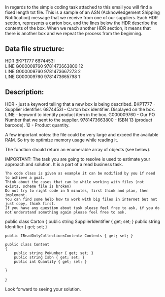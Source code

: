 In regards to the simple coding task attached to this email you will find a fixed length txt file.
This is a sample of an ASN (Acknowledgement Shipping Notification) message that we receive from one of our suppliers.
Each HDR section, represents a carton box, and the lines below the HDR describe the contents of the box.
When we reach another HDR section, it means that there is another box and we repeat the process from the beginning.

Data file structure:
---------------------------------------------
HDR  BKPT777                                                                         6874453I                           
LINE G000009760                           9781473663800                     12     
LINE G000009760                           9781473667273                     2      
LINE G000009760                           9781473665798                     1      

Description:
---------------------------------------------
HDR             - just a keyword telling that a new box is being described.
BKPT777         - Supplier identifier.
6874453I        - Carton box identifier. Displayed on the box.
LINE            - keyword to identify product item in the box.
G000009760      - Our PO Number that we sent to the supplier.
9781473663800   - ISBN 13 (product barcode).
12              - Product quantity.


A few important notes: the file could be very large and exceed the available RAM. So try to optimize memory usage while reading it.

The function should return an enumerable array of objects (see below).

IMPORTANT: The task you are going to resolve is used to estimate your approach and solution. It is a part of a read business task.

    The code class is given as example it can be modified by you if need to achieve a goal.
    Think about the cases that can be while working with files (not exists, scheme file is broken)
    Do not try to right code in 5 minutes, first think and plan, then implement.
    You can find some help how to work with big files in internet but not just copy, think first.
    If you have any question about task please feel free to ask, if you do not understand something again please feel free to ask.

public class Carton
{
    public string SupplierIdentifier { get; set; }
    public string Identifier { get; set; }

    public IReadOnlyCollection<Content> Contents { get; set; } 

    public class Content
    {
        public string PoNumber { get; set; }
        public string Isbn { get; set; }
        public int Quantity { get; set; }

    }
}

Look forward to seeing your solution.